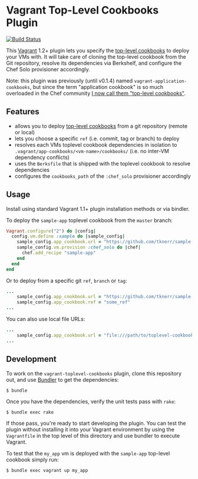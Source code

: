 # Vagrant Top-Level Cookbooks Plugin

[![Build Status](https://travis-ci.org/tknerr/vagrant-toplevel-cookbooks.png?branch=master)](https://travis-ci.org/tknerr/vagrant-toplevel-cookbooks)


This [Vagrant](http://www.vagrantup.com) 1.2+ plugin lets you specify the [top-level cookbooks](http://lists.opscode.com/sympa/arc/chef/2014-01/msg00419.html) to deploy your VMs with. It will take care of cloning the top-level cookbook from the Git repository, resolve its dependencies via Berkshelf, and configure the Chef Solo provisioner accordingly.

Note: this plugin was previously (until v0.1.4) named `vagrant-application-cookbooks`, but since the term "application cookbook" is so much overloaded in the Chef community [I now call them "top-level cookbooks"](https://github.com/berkshelf/berkshelf/issues/535#issuecomment-40890497). 

## Features

* allows you to deploy [top-level cookbooks](http://red-badger.com/blog/2013/06/24/berkshelf-application-cookbooks/) from a git repository (remote or local)
* lets you choose a specific `ref` (i.e. commit, tag or branch) to deploy
* resolves each VMs toplevel cookbook dependencies in isolation to `.vagrant/app-cookbooks/<vm-name>/cookbooks/` (i.e. no inter-VM dependency conflicts)
* uses the `Berksfile` that is shipped with the toplevel cookbook to resolve dependencies
* configures the `cookbooks_path` of the `:chef_solo` provisioner accordingly

## Usage

Install using standard Vagrant 1.1+ plugin installation methods or via bindler. 

To deploy the `sample-app` toplevel cookbook from the `master` branch:
```ruby
Vagrant.configure("2") do |config|
  config.vm.define :sample do |sample_config|
    sample_config.app_cookbook.url = "https://github.com/tknerr/sample-toplevel-cookbook"
    sample_config.vm.provision :chef_solo do |chef|
      chef.add_recipe "sample-app"
    end
  end
end
```

Or to deploy from a specific git `ref`, `branch` or `tag`:
```ruby
...
    sample_config.app_cookbook.url = "https://github.com/tknerr/sample-toplevel-cookbook"
    sample_config.app_cookbook.ref = "some_ref"
...
```

You can also use local file URLs:
```ruby
...
    sample_config.app_cookbook.url = "file:///path/to/toplevel-cookbook"
...
```


## Development

To work on the `vagrant-toplevel-cookbooks` plugin, clone this repository out, and use
[Bundler](http://gembundler.com) to get the dependencies:

```
$ bundle
```

Once you have the dependencies, verify the unit tests pass with `rake`:

```
$ bundle exec rake
```

If those pass, you're ready to start developing the plugin. You can test
the plugin without installing it into your Vagrant environment by using the
`Vagrantfile` in the top level of this directory and use bundler to execute Vagrant.

To test that the `my_app` vm is deployed with the `sample-app` top-level cookbook simply run:
```
$ bundle exec vagrant up my_app
```

